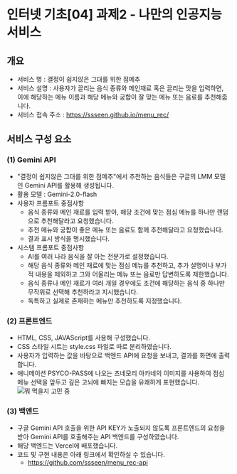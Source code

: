 # 인터넷 기초[04] 과제2 - 나만의 인공지능 서비스
## 개요
- 서비스 명 : 결정이 쉽지않은 그대를 위한 점메추
- 서비스 설명 : 사용자가 끌리는 음식 종류와 메인재료 혹은 끌리는 맛을 입력하면, 이에 해당하는 메뉴 이름과 해당 메뉴와 궁합이 잘 맞는 메뉴 또는 음료를 추천해줍니다.
- 서비스 접속 주소 : https://ssseen.github.io/menu_rec/

## 서비스 구성 요소
### (1) Gemini API
- "결정이 쉽지않은 그대를 위한 점메추"에서 추천하는 음식들은 구글의 LMM 모델인 Gemini API를 활용해 생성됩니다.
- 활용 모델 : Gemini-2.0-flash
- 사용자 프롬포트 중점사항
  - 음식 종류와 메인 재료를 입력 받아, 해당 조건에 맞는 점심 메뉴를 하나만 랜덤으로 추천해달라고 요청했습니다.
  - 추천 메뉴와 궁합이 좋은 메뉴 또는 음료도 함께 추천해달라고 요청했습니다.
  - 결과 표시 방식을 명시했습니다.
- 시스템 프롬포트 중점사항
  - AI를 여러 나라 음식을 잘 아는 전문가로 설정했습니다.
  - 해당 음식 종류와 메인 재료에 맞는 점심 메뉴를 추천하고, 추가 설명이나 부가적 내용을 제외하고 그와 어울리는 메뉴 또는 음료만 답변하도록 제한했습니다.
  - 음식 종류나 메인 재료가 여러 개일 경우에도 조건에 해당하는 음식 중 하나만 무작위로 선택해 추천하라고 지시했습니다.
  - 독특하고 실제로 존재하는 메뉴만 추천하도록 지정했습니다.

### (2) 프론트엔드
- HTML, CSS, JAVAScript를 사용해 구성했습니다.
- CSS 스타일 시트는 style.css 파일로 따로 분리하였습니다.
- 사용자가 입력하는 값을 바탕으로 백엔드 API에 요청을 보내고, 결과를 화면에 출력합니다.
- 애니메이션 PSYCO-PASS에 나오는 츠네모리 아카네의 이미지를 사용하여 점심 메뉴 선택을 앞두고 깊은 고뇌에 빠지는 모습을 유쾌하게 표현했습니다.
![뭐 먹을지 고민 중](https://i.postimg.cc/zDQRn5vZ/image.jpg)


### (3) 백엔드
- 구글 Gemini API 호출을 위한 API KEY가 노출되지 않도록 프론트엔드의 요청을 받아 Gemini API를 호출해주는 API 백엔드를 구성하였습니다.
- 해당 백엔드는 Vercel에 배포했습니다.
- 코드 및 구현 내용은 아래 링크에서 확인하실 수 있습니다.
  - https://github.com/ssseen/menu_rec-api
